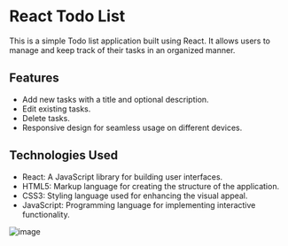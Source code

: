 # React Todo List

This is a simple Todo list application built using React. It allows users to manage and keep track of their tasks in an organized manner.

## Features

- Add new tasks with a title and optional description.
- Edit existing tasks.
- Delete tasks.
- Responsive design for seamless usage on different devices.

## Technologies Used

- React: A JavaScript library for building user interfaces.
- HTML5: Markup language for creating the structure of the application.
- CSS3: Styling language used for enhancing the visual appeal.
- JavaScript: Programming language for implementing interactive functionality.


![image](https://github.com/aayushdewangan11/TaskMinder/assets/79148304/a4c15b67-13c2-400d-8cff-c6f78dbe9980)
